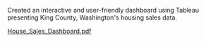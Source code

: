 Created an interactive and user-friendly dashboard using Tableau presenting King County, Washington's housing sales data.

[House_Sales_Dashboard.pdf](https://github.com/anikareaza/HouseSales_Visualization/files/13865959/House_Sales_Dashboard.pdf)
